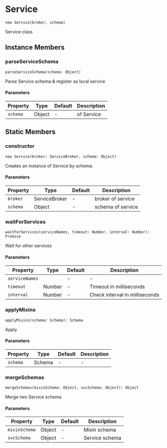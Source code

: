 # Service

`new Service(broker, schema)`

Service class

## Instance Members

### parseServiceSchema

`parseServiceSchema(schema: Object)`

Parse Service schema & register as local service

#### Parameters

| Property | Type   | Default | Description |
| -------- | ------ | ------- | ----------- |
| `schema` | Object | -       | of Service  |

## Static Members

### constructor

`new Service(broker: ServiceBroker, schema: Object)`

Creates an instance of Service by schema.

#### Parameters

| Property | Type          | Default | Description       |
| -------- | ------------- | ------- | ----------------- |
| `broker` | ServiceBroker | -       | broker of service |
| `schema` | Object        | -       | schema of service |

### waitForServices

`waitForServices(serviceNames, timeout: Number, interval: Number): Promise`

Wait for other services

#### Parameters

| Property       | Type   | Default | Description                    |
| -------------- | ------ | ------- | ------------------------------ |
| `serviceNames` |        | -       | -                              |
| `timeout`      | Number | -       | Timeout in milliseconds        |
| `interval`     | Number | -       | Check interval in milliseconds |

### applyMixins

`applyMixins(schema: Schema): Schema`

Apply

#### Parameters

| Property | Type   | Default | Description |
| -------- | ------ | ------- | ----------- |
| `schema` | Schema | -       | -           |

### mergeSchemas

`mergeSchemas(mixinSchema: Object, svcSchema: Object): Object`

Merge two Service schema

#### Parameters

| Property      | Type   | Default | Description    |
| ------------- | ------ | ------- | -------------- |
| `mixinSchema` | Object | -       | Mixin schema   |
| `svcSchema`   | Object | -       | Service schema |
